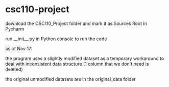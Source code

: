 # csc110-project

download the CSC110_Project folder and mark it as Sources Root in Pycharm

run \_\_init\_\_.py in Python console to run the code


as of Nov 17:

  the program uses a slightly modified dataset as a temporary workaround to deal with inconsistent data structure
  (1 column that we don't need is deleted)
  
  the original unmodified datasets are in the original_data folder
